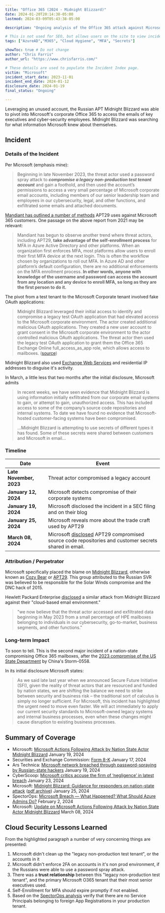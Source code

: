 ```yaml
---
title: "Office 365 (2024 - Midnight Blizzard)"
date: 2024-01-20T20:14:38-05:00
lastmod: 2024-03-09T05:43:38-05:00

description: "Ongoing analysis of the Office 365 attack against Microsoft by Midnight Blizzard"

# This is not used for SEO, but allows users on the site to view incidents by keyword
tags: ["AzureAD","M365", "Cloud Hygiene", "MFA", "Secrets"]

showToc: true # Do not change
author: "Chris Farris"
author_url: "https://www.chrisfarris.com/"

# These details are used to populate the Incident Index page.
victim: "Microsoft"
incident_start_date: 2023-11-01
incident_end_date: 2024-01-12
disclosure_date: 2024-01-19
final_status: "Ongoing"

---
```


Leveraging an unused account, the Russian APT Midnight Blizzard was able to pivot into Microsoft's corporate Office 365 to access the emails of key executives and cyber-security employees. Midnight Blizzard was searching for what information Microsoft knew about themselves.

<!--more--> <!-- This separates the synopsis from the main body -->

## Incident

### Details of the Incident

Per Microsoft (emphasis mine):
> Beginning in late November 2023, the threat actor used a password spray attack to ***compromise a legacy non-production test tenant account*** and gain a foothold, and then used the account’s permissions to access a very small percentage of Microsoft corporate email accounts, including members of our senior leadership team and employees in our cybersecurity, legal, and other functions, and exfiltrated some emails and attached documents.

[Mandiant has outlined a number of methods](https://www.mandiant.com/resources/blog/apt29-continues-targeting-microsoft) APT29 uses against Microsoft 365 customers. One passage on the above report from 2021 may be relevant:
> Mandiant has begun to observe another trend where threat actors, including APT29, **take advantage of the self-enrollment process** for MFA in Azure Active Directory and other platforms. When an organization first enforces MFA, most platforms allow users to enroll their first MFA device at the next login. This is often the workflow chosen by organizations to roll out MFA. In Azure AD and other platform’s default configuration, there are no additional enforcements on the MFA enrollment process. **In other words, anyone with knowledge of the username and password can access the account from any location and any device to enroll MFA, so long as they are the first person to do it.**

The pivot from a test tenant to the Microsoft Corporate tenant involved fake OAuth applications:
> Midnight Blizzard leveraged their initial access to identify and compromise a legacy test OAuth application that had elevated access to the Microsoft corporate environment. The actor created additional malicious OAuth applications. They created a new user account to grant consent in the Microsoft corporate environment to the actor controlled malicious OAuth applications. The threat actor then used the legacy test OAuth application to grant them the Office 365 Exchange Online full_access_as_app role, which allows access to mailboxes. ([source](https://www.microsoft.com/en-us/security/blog/2024/01/25/midnight-blizzard-guidance-for-responders-on-nation-state-attack/))

Midnight Blizzard also used [Exchange Web Services](https://learn.microsoft.com/en-us/exchange/client-developer/exchange-web-services/ews-applications-and-the-exchange-architecture) and residential IP addresses to disguise it's activity.

In March, a little less that two months after the initial disclosure, Microsoft admits
> In recent weeks, we have seen evidence that Midnight Blizzard is using information initially exfiltrated from our corporate email systems to gain, or attempt to gain, unauthorized access. This has included access to some of the company’s source code repositories and internal systems. To date we have found no evidence that Microsoft-hosted customer-facing systems have been compromised.
>
> ...Midnight Blizzard is attempting to use secrets of different types it has found. Some of these secrets were shared between customers and Microsoft in email...

### Timeline
| Date | Event |
| ------ | ----- |
| **Late November, 2023** | Threat actor compromised a legacy account |
| **January 12, 2024** | Microsoft detects compromise of their corporate systems |
| **January 19, 2024** | Microsoft disclosed the incident in a SEC filing and on their blog |
| **January 25, 2024** | Microsoft reveals more about the trade craft used by APT29 |
| **March 08, 2024** | Microsoft [disclosed](https://msrc.microsoft.com/blog/2024/03/update-on-microsoft-actions-following-attack-by-nation-state-actor-midnight-blizzard/) APT29 compromised source code repositories and customer secrets shared in email.  |


### Attribution / Perpetrator

Microsoft specifically placed the blame on [Midnight Blizzard](https://www.microsoft.com/en-us/security/blog/tag/midnight-blizzard-nobelium/), otherwise known as [Cozy Bear](https://web.archive.org/web/20201215193550/https://www.crowdstrike.com/blog/who-is-cozy-bear/) or [APT29](https://attack.mitre.org/groups/G0016/). This group attributed to the Russian SVR was believed to be responsible for the Solar Winds compromise and the DNC hack of 2015.

Hewlett Packard Enterprise [disclosed](https://www.sec.gov/ix?doc=%2FArchives%2Fedgar%2Fdata%2F1645590%2F000164559024000009%2Fhpe-20240119.htm) a similar attack from Midnight Blizzard against their "cloud-based email environment."
> "we now believe that the threat actor accessed and exfiltrated data beginning in May 2023 from a small percentage of HPE mailboxes belonging to individuals in our cybersecurity, go-to-market, business segments, and other functions."

### Long-term Impact

To soon to tell. This is the second major incident of a nation-state compromising Office 365 mailboxes, after the [2023 compromise of the US State Department](incidents/o365-2023/) by China's Storm-0558.

In its initial disclosure Microsoft states:
> As we said late last year when we announced Secure Future Initiative (SFI), given the reality of threat actors that are resourced and funded by nation states, we are shifting the balance we need to strike between security and business risk – the traditional sort of calculus is simply no longer sufficient. For Microsoft, this incident has highlighted the urgent need to move even faster. We will act immediately to apply our current security standards to Microsoft-owned legacy systems and internal business processes, even when these changes might cause disruption to existing business processes.

## Summary of Coverage
* Microsoft: [Microsoft Actions Following Attack by Nation State Actor Midnight Blizzard](https://msrc.microsoft.com/blog/2024/01/microsoft-actions-following-attack-by-nation-state-actor-midnight-blizzard/) January 19, 2024
* Securities and Exchange Commission: [Form 8-K](https://www.sec.gov/ix?doc=/Archives/edgar/data/789019/000119312524011295/d708866d8k.htm) January 17, 2024
* Ars Technica: [Microsoft network breached through password-spraying by Russian-state hackers](https://arstechnica.com/security/2024/01/microsoft-network-breached-through-password-spraying-by-russian-state-hackers/) January 19, 2024
* CyberScoop: [Microsoft critics accuse the firm of ‘negligence’ in latest breach](https://cyberscoop.com/microsoft-critics-accuse-the-firm-of-negligence-in-latest-breach/) January 23, 2024
* Microsoft: [Midnight Blizzard: Guidance for responders on nation-state attack](https://www.microsoft.com/en-us/security/blog/2024/01/25/midnight-blizzard-guidance-for-responders-on-nation-state-attack/) ([pdf archive](Guidance_for_responders_on_nation-state_attack.pdf)) January 25, 2024
* SpectorOps: [Microsoft Breach — What Happened? What Should Azure Admins Do?](https://posts.specterops.io/microsoft-breach-what-happened-what-should-azure-admins-do-da2b7e674ebc) February 2, 2024
* Microsoft: [Update on Microsoft Actions Following Attack by Nation State Actor Midnight Blizzard](https://msrc.microsoft.com/blog/2024/03/update-on-microsoft-actions-following-attack-by-nation-state-actor-midnight-blizzard/) March 08, 2024


## Cloud Security Lessons Learned

From the highlighted paragraph a number of very concerning things are presented:
1. Microsoft didn't clean up the "legacy non-production test tenant", or the accounts in it
2. Microsoft didn't enforce 2FA on accounts in it's non prod environment, if the Russians were able to use a password spray attack.
3. There was a **trust relationship** between this "legacy non-production test tenant", and the primary Microsoft O365 tenant that their most senior executives used.
4. Self-Enrollment for MFA should expire promptly if not enabled.
5. Based on the [SpectorOps analysis](https://posts.specterops.io/microsoft-breach-what-happened-what-should-azure-admins-do-da2b7e674ebc) verify that there are no Service Principals belonging to foreign App Registrations in your production tenant.



